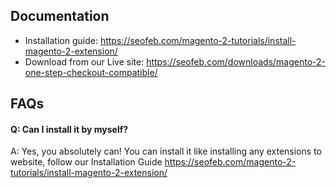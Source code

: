 ## Documentation

- Installation guide: https://seofeb.com/magento-2-tutorials/install-magento-2-extension/
- Download from our Live site: https://seofeb.com/downloads/magento-2-one-step-checkout-compatible/

## FAQs

#### Q: Can I install it by myself?
A: Yes, you absolutely can! You can install it like installing any extensions to website, follow our Installation Guide https://seofeb.com/magento-2-tutorials/install-magento-2-extension/
